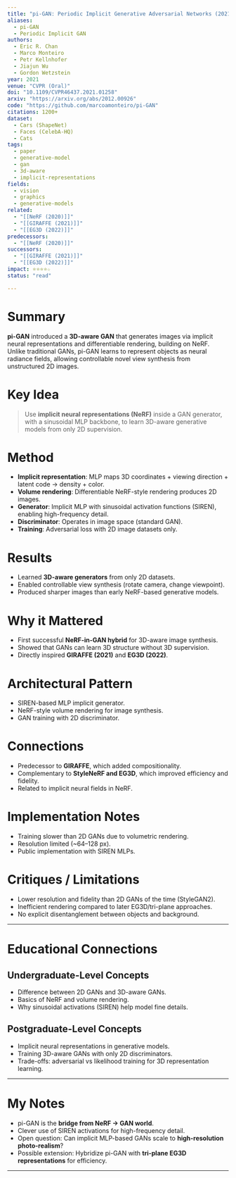 ```yaml
---
title: "pi-GAN: Periodic Implicit Generative Adversarial Networks (2021)"
aliases:
  - pi-GAN
  - Periodic Implicit GAN
authors:
  - Eric R. Chan
  - Marco Monteiro
  - Petr Kellnhofer
  - Jiajun Wu
  - Gordon Wetzstein
year: 2021
venue: "CVPR (Oral)"
doi: "10.1109/CVPR46437.2021.01258"
arxiv: "https://arxiv.org/abs/2012.00926"
code: "https://github.com/marcoamonteiro/pi-GAN"
citations: 1200+
dataset:
  - Cars (ShapeNet)
  - Faces (CelebA-HQ)
  - Cats
tags:
  - paper
  - generative-model
  - gan
  - 3d-aware
  - implicit-representations
fields:
  - vision
  - graphics
  - generative-models
related:
  - "[[NeRF (2020)]]"
  - "[[GIRAFFE (2021)]]"
  - "[[EG3D (2022)]]"
predecessors:
  - "[[NeRF (2020)]]"
successors:
  - "[[GIRAFFE (2021)]]"
  - "[[EG3D (2022)]]"
impact: ⭐⭐⭐⭐☆
status: "read"

---
```


# Summary
**pi-GAN** introduced a **3D-aware GAN** that generates images via implicit neural representations and differentiable rendering, building on NeRF. Unlike traditional GANs, pi-GAN learns to represent objects as neural radiance fields, allowing controllable novel view synthesis from unstructured 2D images.

# Key Idea
> Use **implicit neural representations (NeRF)** inside a GAN generator, with a sinusoidal MLP backbone, to learn 3D-aware generative models from only 2D supervision.

# Method
- **Implicit representation**: MLP maps 3D coordinates + viewing direction + latent code → density + color.  
- **Volume rendering**: Differentiable NeRF-style rendering produces 2D images.  
- **Generator**: Implicit MLP with sinusoidal activation functions (SIREN), enabling high-frequency detail.  
- **Discriminator**: Operates in image space (standard GAN).  
- **Training**: Adversarial loss with 2D image datasets only.  

# Results
- Learned **3D-aware generators** from only 2D datasets.  
- Enabled controllable view synthesis (rotate camera, change viewpoint).  
- Produced sharper images than early NeRF-based generative models.  

# Why it Mattered
- First successful **NeRF-in-GAN hybrid** for 3D-aware image synthesis.  
- Showed that GANs can learn 3D structure without 3D supervision.  
- Directly inspired **GIRAFFE (2021)** and **EG3D (2022)**.  

# Architectural Pattern
- SIREN-based MLP implicit generator.  
- NeRF-style volume rendering for image synthesis.  
- GAN training with 2D discriminator.  

# Connections
- Predecessor to **GIRAFFE**, which added compositionality.  
- Complementary to **StyleNeRF and EG3D**, which improved efficiency and fidelity.  
- Related to implicit neural fields in NeRF.  

# Implementation Notes
- Training slower than 2D GANs due to volumetric rendering.  
- Resolution limited (~64–128 px).  
- Public implementation with SIREN MLPs.  

# Critiques / Limitations
- Lower resolution and fidelity than 2D GANs of the time (StyleGAN2).  
- Inefficient rendering compared to later EG3D/tri-plane approaches.  
- No explicit disentanglement between objects and background.  

---

# Educational Connections

## Undergraduate-Level Concepts
- Difference between 2D GANs and 3D-aware GANs.  
- Basics of NeRF and volume rendering.  
- Why sinusoidal activations (SIREN) help model fine details.  

## Postgraduate-Level Concepts
- Implicit neural representations in generative models.  
- Training 3D-aware GANs with only 2D discriminators.  
- Trade-offs: adversarial vs likelihood training for 3D representation learning.  

---

# My Notes
- pi-GAN is the **bridge from NeRF → GAN world**.  
- Clever use of SIREN activations for high-frequency detail.  
- Open question: Can implicit MLP-based GANs scale to **high-resolution photo-realism**?  
- Possible extension: Hybridize pi-GAN with **tri-plane EG3D representations** for efficiency.  

---
